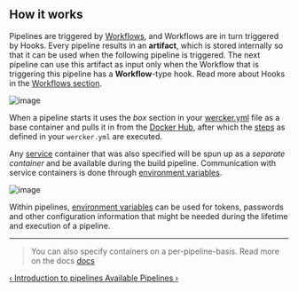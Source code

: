 ## How it works

Pipelines are triggered by [Workflows](/learn/workflows/introduction.html), and
Workflows are in turn triggered by Hooks. Every pipeline results in an
**artifact**, which is stored internally so that it can be used when the
following pipeline is triggered. The next pipeline can use this artifact as
input only when the Workflow that is triggering this pipeline has a
**Workflow**-type hook. Read more about Hooks in the [Workflows section](/learn/workflows/introduction.html).

![image](/images/pipeline-build.svg)

When a  pipeline starts it uses the *box* section in your
[wercker.yml](/learn/basics/configuration.html) file as a base container and
pulls it in from the [Docker Hub](http://dockerhub.com), after which the
[steps](/learn/steps/introduction.html) as defined in your `wercker.yml` are
executed.

Any [service](/learn/containers/services.html) container that was also
specified will be spun up as a *separate container* and be available
during the build pipeline. Communication with service containers is done
through [environment variables](/learn/containers/using-containers.html).

![image](/images/pipeline-service.svg)

Within pipelines, [environment variables](/learn/basics/configuration.html)
can be used for tokens, passwords and other configuration information that
might be needed during the lifetime and execution of a pipeline.

- - -
> You can also specify containers on a per-pipeline-basis. Read more on the docs
> [docs](/docs/pipelines/per-pipeline-containers.html)

[&lsaquo; Introduction to pipelines ](/learn/pipelines/introduction.html "nav previous pipelines")
[Available Pipelines &rsaquo;](/learn/pipelines/available-pipelines.html "nav next pipelines")
